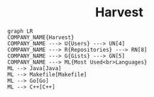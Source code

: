 <h1 align="center">Harvest</h1>

```mermaid
graph LR
COMPANY_NAME{Harvest}
COMPANY_NAME ---> U{Users} ---> UN[4]
COMPANY_NAME ---> R{Repositories} ---> RN[8]
COMPANY_NAME ---> G{Gists} ---> GN[5]
COMPANY_NAME ---> ML{Most Used<br>Languages}
ML --> Java[Java]
ML --> Makefile[Makefile]
ML --> Go[Go]
ML --> C++[C++]
```
